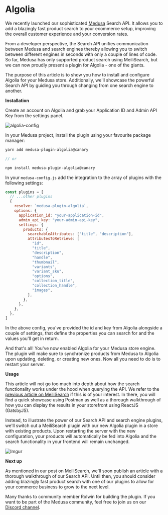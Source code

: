 # Algolia

We recently launched our sophisticated [Medusa](https://github.com/medusajs/medusa) Search API. It allows you to add a blazingly fast product search to your ecommerce setup, improving the overall customer experience and your conversion rates.

From a developer perspective, the Search API unifies communication between Medusa and search engines thereby allowing you to switch between different engines in seconds with only a couple of lines of code. So far, Medusa has only supported product search using MeiliSearch, but we can now proudly present a plugin for Algolia - one of the giants.

The purpose of this article is to show you how to install and configure Algolia for your Medusa store. Additionally, we'll showcase the powerful Search API by guiding you through changing from one search engine to another.

**Installation**

Create an account on Algolia and grab your Application ID and Admin API Key from the settings panel.

![algolia-config](https://i.imgur.com/kR6lWhI.png)

In your Medusa project, install the plugin using your favourite package manager:

```jsx
yarn add medusa-plugin-algolia@canary

// or

npm install medusa-plugin-algolia@canary
```

In your `medusa-config.js` add the integration to the array of plugins with the following settings:

```jsx
const plugins = [
  // ...other plugins
  {
    resolve: `medusa-plugin-algolia`,
    options: {
      application_id: "your-application-id",
      admin_api_key: "your-admin-api-key",
      settings: {
        products: {
          searchableAttributes: ["title", "description"],
          attributesToRetrieve: [
            "id",
            "title",
            "description",
            "handle",
            "thumbnail",
            "variants",
            "variant_sku",
            "options",
            "collection_title",
            "collection_handle",
            "images",
          ],
        },
      },
    },
  },
]
```

In the above config, you've provided the id and key from Algolia alongside a couple of settings, that define the properties you can search for and the values you'll get in return.

And that's all! You've now enabled Algolia for your Medusa store engine. The plugin will make sure to synchronize products from Medusa to Algolia upon updating, deleting, or creating new ones. Now all you need to do is to restart your server.

**Usage**

This article will not go too much into depth about how the search functionality works under the hood when querying the API. We refer to the [previous article on MeiliSearch](https://www.medusajs.com/post/meilisearch-and-medusa) if this is of your interest. In there, you will find a quick showcase using Postman as well as a thorough walkthrough of how you can display the results in your storefront using ReactJS (GatsbyJS).

Instead, to illustrate the power of our Search API and search engine plugins, we'll switch out a MeiliSearch plugin with our new Algolia plugin in a store with existing products. Upon restarting the server with the new configuration, your products will automatically be fed into Algolia and the search functionality in your frontend will remain unchanged.

![Imgur](https://i.imgur.com/rIgAh6T.gif)

**Next up**

As mentioned in our post on MeiliSearch, we'll soon publish an article with a thorough walkthrough of our Search API. Until then, you should consider adding blazingly fast product search with one of our plugins to allow for your commerce business to grow to the next level.

Many thanks to community member Rolwin for building the plugin. If you want to be part of the Medusa community, feel free to join us on our [Discord channel](https://discord.gg/F87eGuwkTp).
